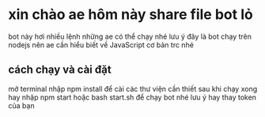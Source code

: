 # xin chào ae hôm này share file bot lỏ
bot này hơi nhiều lệnh những ae có thể chạy nhé
lưu ý đây là bot chạy trên nodejs nên ae cần hiểu biết về JavaScript cơ bản trc nhé 

## cách chạy và cài đặt 
mở terminal nhập npm install để cài các thư viện cần thiết 
sau khi chạy xong hay nhập npm start hoặc bash start.sh để chạy bot nhé lưu ý hay thay token của bạn 

